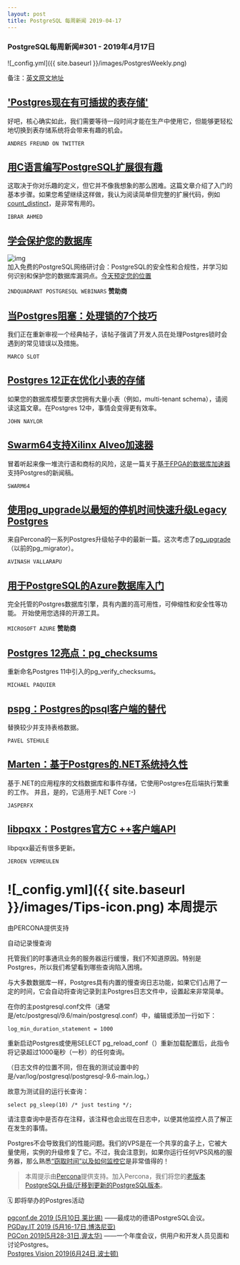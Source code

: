 ```yaml
---
layout: post
title: PostgreSQL 每周新闻 2019-04-17
---
```


### PostgreSQL每周新闻#301 - 2019年4月17日
![_config.yml]({{ site.baseurl }}/images/PostgresWeekly.png)

备注：[英文原文地址](https://postgresweekly.com/issues/301)

## ['Postgres现在有可插拔的表存储'](https://twitter.com/AndresFreundTec/status/1113948321976946689)
好吧，核心确实如此，我们需要等待一段时间才能在生产中使用它，但能够更轻松地切换到表存储系统将会带来有趣的机会。

`ANDRES FREUND ON TWITTER`

## [用C语言编写PostgreSQL扩展很有趣](https://www.percona.com/blog/2019/04/05/writing-postgresql-extensions-is-fun-c-language/)
这取决于你对乐趣的定义，但它并不像我想象的那么困难。这篇文章介绍了入门的基本步骤。如果您希望继续这样做，我认为阅读简单但完整的扩展代码，例如[count_distinct](https://github.com/tvondra/count_distinct/blob/master/src/count_distinct.c)，是非常有用的。

`IBRAR AHMED`

## [学会保护您的数据库](https://resources.2ndquadrant.com/security-and-compliance-with-postgresql)
![img](https://copm.s3.amazonaws.com/9a6f3274.png)  
加入免费的PostgreSQL网络研讨会：PostgreSQL的安全性和合规性，并学习如何识别和保护您的数据库漏洞点。[今天预定您的位置](https://resources.2ndquadrant.com/security-and-compliance-with-postgresql)

`2NDQUADRANT POSTGRESQL WEBINARS`  **赞助商**

## [当Postgres阻塞：处理锁的7个技巧](https://www.citusdata.com/blog/2018/02/22/seven-tips-for-dealing-with-postgres-locks/)
我们正在重新审视一个经典帖子，该帖子强调了开发人员在处理Postgres锁时会遇到的常见错误以及措施。

`MARCO SLOT`

## [Postgres 12正在优化小表的存储](https://www.2ndquadrant.com/en/blog/optimizing-storage-small-tables-postgresql-12/)
如果您的数据库模型要求您拥有大量小表（例如，multi-tenant schema），请阅读这篇文章。在Postgres 12中，事情会变得更有效率。

`JOHN NAYLOR`

## [Swarm64支持Xilinx Alveo加速器](https://swarm64.com/press-release/swarm64-supports-xilinx-alveo/)
冒着听起来像一堆流行语和商标的风险，这是一篇关于[基于FPGA的数据库加速器](https://swarm64.com/productsolution/)支持Postgres的新闻稿。

`SWARM64`

## [使用pg_upgrade以最短的停机时间快速升级Legacy Postgres](https://www.percona.com/blog/2019/04/12/fast-upgrade-of-legacy-postgresql-with-minimum-downtime-using-pg_upgrade/)
来自Percona的一系列Postgres升级帖子中的最新一篇。这次考虑了[pg_upgrade](https://www.postgresql.org/docs/11/pgupgrade.html)（以前的pg_migrator）。

`AVINASH VALLARAPU`

## [用于PostgreSQL的Azure数据库入门](https://docs.microsoft.com/en-us/azure/postgresql/?ocid=orcas_pw_pgs)
完全托管的Postgres数据库引擎，具有内置的高可用性，可伸缩性和安全性等功能。 开始使用您选择的开源工具。

`MICROSOFT AZURE` **赞助商**

## [Postgres 12亮点：pg_checksums](https://paquier.xyz/postgresql-2/postgres-12-pg-checksums/)
重新命名Postgres 11中引入的pg_verify_checksums。

`MICHAEL PAQUIER`

## [pspg：Postgres的psql客户端的替代](https://github.com/okbob/pspg)
替换较少并支持表格数据。

`PAVEL STEHULE`

## [Marten：基于Postgres的.NET系统持久性](http://jasperfx.github.io/marten/)
基于.NET的应用程序的文档数据库和事件存储，它使用Postgres在后端执行繁重的工作。 并且，是的，它适用于.NET Core :-)

`JASPERFX`

## [libpqxx：Postgres官方C ++客户端API](https://github.com/jtv/libpqxx)
libpqxx最近有很多更新。

`JEROEN VERMEULEN`

# ![_config.yml]({{ site.baseurl }}/images/Tips-icon.png)   本周提示
由PERCONA提供支持

自动记录慢查询

托管我们的时事通讯业务的服务器运行缓慢，我们不知道原因。特别是Postgres，所以我们希望看到哪些查询陷入困境。

与大多数数据库一样，Postgres具有内置的慢查询日志功能，如果它们占用了一定的时间，它会自动将查询记录到主Postgres日志文件中，设置起来非常简单。

在你的主postgresql.conf文件（通常是/etc/postgresql/9.6/main/postgresql.conf）中，编辑或添加一行如下：

```
log_min_duration_statement = 1000
```

重新启动Postgres或使用SELECT pg_reload_conf（）重新加载配置后，此指令将记录超过1000毫秒（一秒）的任何查询。

（日志文件的位置不同，但在我的测试设置中的是/var/log/postgresql/postgresql-9.6-main.log。）

故意为测试目的运行长查询：

```
select pg_sleep(10) /* just testing */;
```

请注意查询中是否存在注释，该注释也会出现在日志中，以便其他监控人员了解正在发生的事情。

Postgres不会导致我们的性能问题。我们的VPS是在一个共享的盒子上，它被大量使用，实例的升级修复了它。不过，我会注意到，如果你运行任何VPS风格的服务器，那么熟悉[“窃取时间”以及如何监控它](https://scoutapm.com/blog/understanding-cpu-steal-time-when-should-you-be-worried)是非常值得的！

> 本周提示由[Percona](https://www.percona.com/resources/webinars/upgrading-migrating-your-legacy-postgresql-newer-postgresql-versions)提供支持。加入Percona，我们将您的[老版本PostgreSQL升级/迁移到更新的PostgreSQL版本](https://www.percona.com/resources/webinars/upgrading-migrating-your-legacy-postgresql-newer-postgresql-versions)。

🗓  即将举办的Postgres活动  

 [pgconf.de 2019 (5月10日,莱比锡)](https://2019.pgconf.de/) ——最成功的德语PostgreSQL会议。  
 [PGDay.IT 2019 (5月16-17日,博洛尼亚)](https://2019.pgday.it/en/)  
 [PGCon 2019(5月28-31日,渥太华)](https://www.pgcon.org/2019/) ——一个年度会议，供用户和开发人员见面和讨论Postgres。  
 [Postgres Vision 2019(6月24日,波士顿)](https://postgresvision.com/)  
 

